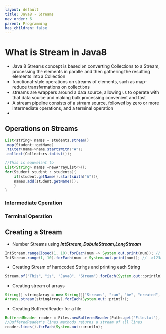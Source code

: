 ```yaml
---
layout: default
title: Java8 - Streams
nav_order: 6
parent: Programming
has_children: false
---
```

# What is Stream in Java8
- Java 8 Streams concept is based on converting Collections to a Stream, processing the elements in parallel and then gathering the resulting elements into a Collection
- functional-style operations on streams of elements, such as map-reduce transformations on collections
- streams are wrappers around a data source, allowing us to operate with that data source and making bulk processing convenient and fast
- A stream pipeline consists of a stream source, followed by zero or more intermediate operations, and a terminal operation
- 
## Operations on Streams
```java 
List<string> names = students.stream()
.map(Student::getName)
.filter(name->name.startsWith("A"))
.collect(Collectors.toList());

//This is equvelent to 
List<String> names =newArrayList<>();
for(Student student : students){
    if(student.getName().startsWith("A")){
    names.add(student.getName());
    }
}
```
### Intermediate Operation
### Terminal Operation


## Creating a Stream
- Number Streams using ***IntStream, DobuleStream,LongStream***
```java
IntStream.rangeClosed(1, 10).forEach(num -> System.out.print(num)); // ->12345678910
IntStream.range(1, 10).forEach(num -> System.out.print(num)); // ->123456789
```

- Creating Stream of hardcoded Strings and printing each String
```java
Stream.of("This", "is", "Java8", "Stream").forEach(System.out::println);
```

- Creating stream of arrays
```java
String[] stringArray = new String[]{"Streams", "can", "be", "created", "from", "arrays"};
Arrays.stream(stringArray).forEach(System.out::println);
```

- Creating BufferedReader for a file
```java
BufferedReader reader = Files.newBufferedReader(Paths.get("File.txt"), standardCharsets.UTF_8);
//BufferedReader's lines methods returns a stream of all lines
reader.lines().forEach(System.out::println);
```
